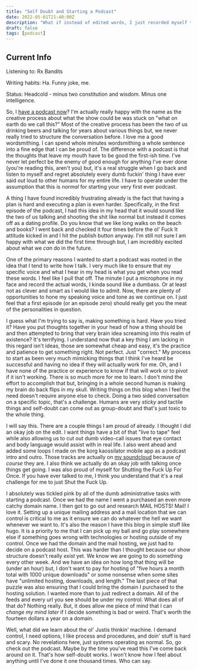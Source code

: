 ```yaml
---
title: "Self Doubt and Starting a Podcast"
date: 2022-05-01T21:40:00Z
description: "What if instead of edited words, I just recorded myself too?"
draft: false
tags: [podcast]
---
```


## Current Info

Listening to: Rx Bandits

Writing habits: Ha. Funny joke, me.

Status: Headcold - minus two constitution and wisdom. Minus one intelligence.

So, I [have a podcast now](https://www.fugazipod.com)? I'm actually really happy with the name as the creative process about what the show could be was stuck on "what on earth do we call this?" Most of the creative process has been the two of us drinking beers and talking for years about various things but, we never really tried to structure the conversation before. I love me a good wordsmithing. I can spend whole minutes wordsmithing a whole sentence into a fine edge that I can be proud of. The difference with a podcast is that the thoughts that leave my mouth have to be good the first-ish time. I've never let perfect be the enemy of good enough for anything I've ever done (you're reading this, aren't you) but, it's a real struggle when I go back and listen to myself and regret absolutely every dumb fuckin' thing I have ever said out loud to other humans for my entire life. I have to operate under the assumption that this is _normal_ for starting your very first ever podcast.

A thing I have found incredibly frustrating already is the fact that having a plan is hard and executing a plan is even harder. Specifically, in the first episode of the podcast, I had this idea in my head that it would sound like the two of us talking and shooting the shit like normal but instead it comes off as a dating profile. Do you know that we like long walks on the beach and books? I went back and checked it four times before the ol' Fuck It attitude kicked in and I hit the publish button anyway. I'm still not sure I am happy with what we did the first time through but, I am incredibly excited about what we _can_ do in the future.

One of the primary reasons I wanted to start a podcast was rooted in the idea that I tend to write how I talk. I very much like to ensure that my specific voice and what I hear in my head is what you get when you read these words. I feel like I pull that off. The minute I put a microphone in my face and record the actual words, I kinda sound like a dumbass. Or at least not as clever and smart as I would like to admit. Now, there are plenty of opportunities to hone my speaking voice and tone as we continue on. I just feel that a first episode (or an episode zero) should really get you the meat of the personalities in question.

I guess what I'm trying to say is, making something is hard. Have you tried it? Have you put thoughts together in your head of how a thing should be and then attempted to bring that very brain idea screaming into this realm of existence? It's terrifying. I understand now that a key thing I am lacking in this regard isn't ideas, those are somewhat cheap and easy, it's the practice and patience to get something right. Not perfect. Just "correct." My process to start as been very much mimicking things that I think I've heard be successful and having no idea if they will actually work for me. Oh, and I have none of the practice or experience to know if that will work or to pivot if it isn't working. There is so much more for me to learn. I don't mind the effort to accomplish that but, bringing in a whole second human is making my brain do back flips in my skull. Writing things on this blog when I feel the need doesn't require anyone else to check. Doing a two sided conversation on a specific topic, that's a challenge. Humans are very _sticky_ and tactile things and self-doubt can come out as group-doubt and that's just toxic to the whole thing.

I will say this. There are a couple things I am proud of already. I thought I did an okay job on the edit. I want things have a bit of that "live to tape" feel while also allowing us to cut out dumb video-call issues that eye contact and body language would assist with in real life. I also went ahead and added some loops I made on the korg kaossilator mobile app as a podcast intro and outro. Those tracks are actually on [my soundcloud](https://soundcloud.com/user-746705807/sets/whatever-day-we-all-stopped-going-outside/s-nrzF1?utm_source=clipboard&utm_medium=text&utm_campaign=social_sharing) because _of course_ they are. I also think we actually do an okay job with talking once things get going. I was also proud of myself for Shutting the Fuck Up For Once. If you have ever talked to me, I think you understand that it's a real challenge for me to just Shut the Fuck Up.

I absolutely was tickled pink by all of the dumb administrative tasks with starting a podcast. Once we had the name I went a purchased an even more catchy domain name. I then got to go out and research MAIL HOSTS! Mail! I love it. Setting up a unique mailing address and a mail location that we can control is critical to me as it ensure we can do whatever the hell we want whenever we want to. It's also the reason I have this blog in simple stuff like hugo. It is a priority to me that I can pick up my ball and go play somewhere else if something goes wrong with technologies or hosting outside of my control. Once we had the domain and the mail hosting, we just had to decide on a podcast host. This was harder than I thought because our show structure doesn't really _exist_ yet. We know we are going to do something every other week. And we have an idea on how long that thing will be (under an hour) but, I don't want to pay for hosting of "five hours a month total with 1000 unique downloads" or some nonsense when some sites have "unlimited hosting, downloads, and length." The last piece of that puzzle was also ensuring that I could bring the domain I purchased to the hosting solution. I wanted more than to just redirect a domain. All of the feeds and every url you see should be under my control. What does all of that do? Nothing really. But, it does allow me piece of mind that I can _change my mind later_ if I decide something is bad or weird. That's worth the fourteen dollars a year on a domain.

Well, what did we learn about the ol' Justis thinkin' machine. I demand control, I need options, I like process and procedures, and doin' stuff is hard and scary. No revelations here, just systems operating as normal. So, go check out the podcast. Maybe by the time you've read this I've come back around on it. That's how self-doubt works. I won't know how I feel about anything until I've done it one thousand times. Who can say.
